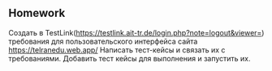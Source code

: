 ##  Homework

Создать в TestLink(https://testlink.ait-tr.de/login.php?note=logout&viewer=) требования для пользовательского интерфейса сайта https://telranedu.web.app/
Написать тест-кейсы и связать их с требованиями.
Добавить тест кейсы для выполнения и запустить их.
